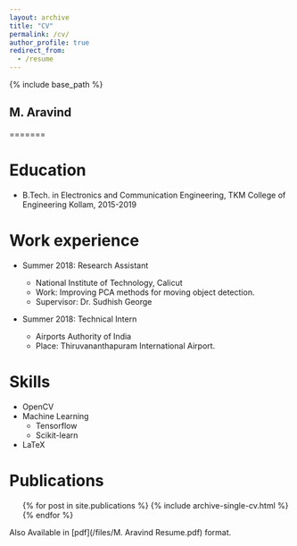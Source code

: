 ```yaml
---
layout: archive
title: "CV"
permalink: /cv/
author_profile: true
redirect_from:
  - /resume
---
```


{% include base_path %}

## M. Aravind
=======

Education
======
* B.Tech. in Electronics and Communication Engineering, TKM College of Engineering Kollam, 2015-2019

Work experience
======
* Summer 2018: Research Assistant
  * National Institute of Technology, Calicut
  * Work: Improving PCA methods for moving object detection.
  * Supervisor: Dr. Sudhish George

* Summer 2018: Technical Intern
  * Airports Authority of India
  * Place: Thiruvananthapuram International Airport. 
  
Skills
======
* OpenCV
* Machine Learning
  * Tensorflow
  * Scikit-learn
* LaTeX

Publications
======
  <ul>{% for post in site.publications %}
    {% include archive-single-cv.html %}
  {% endfor %}</ul>  
  
    
Also Available in [pdf](/files/M. Aravind Resume.pdf) format.


